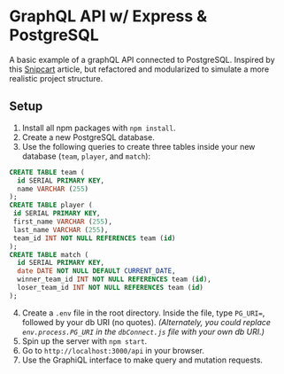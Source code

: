 # GraphQL API w/ Express & PostgreSQL

A basic example of a graphQL API connected to PostgreSQL. Inspired by this [Snipcart](https://snipcart.com/blog/graphql-nodejs-express-tutorial) article, but refactored and modularized to simulate a more realistic project structure.

## Setup

1. Install all npm packages with `npm install`.
2. Create a new PostgreSQL database.
3. Use the following queries to create three tables inside your new database (`team`, `player`, and `match`):

```sql
CREATE TABLE team (
  id SERIAL PRIMARY KEY,
  name VARCHAR (255)
);
CREATE TABLE player (
 id SERIAL PRIMARY KEY,
 first_name VARCHAR (255),
 last_name VARCHAR (255),
 team_id INT NOT NULL REFERENCES team (id)
);
CREATE TABLE match (
  id SERIAL PRIMARY KEY,
  date DATE NOT NULL DEFAULT CURRENT_DATE,
  winner_team_id INT NOT NULL REFERENCES team (id),
  loser_team_id INT NOT NULL REFERENCES team (id)
);
```

4. Create a `.env` file in the root directory. Inside the file, type `PG_URI=`, followed by your db URI (no quotes). _(Alternately, you could replace `env.process.PG_URI` in the `dbConnect.js` file with your own db URI.)_
5. Spin up the server with `npm start`.
6. Go to `http://localhost:3000/api` in your browser.
7. Use the GraphiQL interface to make query and mutation requests.
